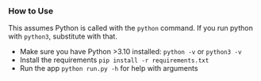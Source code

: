 ### How to Use

This assumes Python is called with the `python` command. If you run python with `python3`, substitute with that.
- Make sure you have Python >3.10 installed: `python -v` or `python3 -v`
- Install the requirements `pip install -r requirements.txt`
- Run the app `python run.py -h` for help with arguments